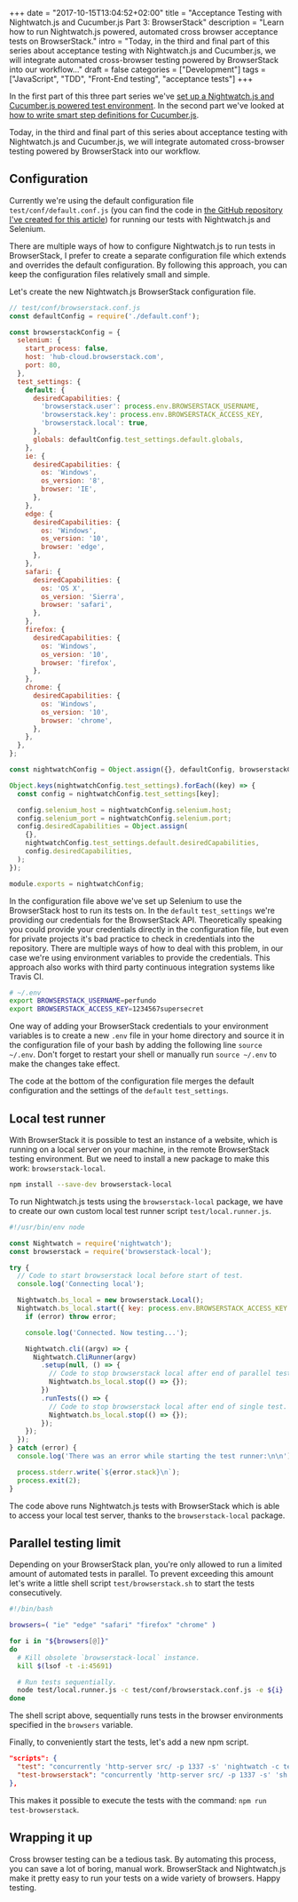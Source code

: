 +++
date = "2017-10-15T13:04:52+02:00"
title = "Acceptance Testing with Nightwatch.js and Cucumber.js Part 3: BrowserStack"
description = "Learn how to run Nightwatch.js powered, automated cross browser acceptance tests on BrowserStack."
intro = "Today, in the third and final part of this series about acceptance testing with Nightwatch.js and Cucumber.js, we will integrate automated cross-browser testing powered by BrowserStack into our workflow..."
draft = false
categories = ["Development"]
tags = ["JavaScript", "TDD", "Front-End testing", "acceptance tests"]
+++

In the first part of this three part series we've [set up a Nightwatch.js and Cucumber.js powered test environment](https://markus.oberlehner.net/blog/acceptance-testing-with-nightwatch-and-cucumber-setup/). In the second part we've looked at [how to write smart step definitions for Cucumber.js](https://markus.oberlehner.net/blog/acceptance-testing-with-nightwatch-and-cucumber-smart-step-definitions/).

Today, in the third and final part of this series about acceptance testing with Nightwatch.js and Cucumber.js, we will integrate automated cross-browser testing powered by BrowserStack into our workflow.

## Configuration

Currently we're using the default configuration file `test/conf/default.conf.js` (you can find the code in [the GitHub repository I've created for this article](https://github.com/maoberlehner/acceptance-testing-with-nightwatch-cucumber-and-browserstack/tree/part-3-browserstack)) for running our tests with Nightwatch.js and Selenium.

There are multiple ways of how to configure Nightwatch.js to run tests in BrowserStack, I prefer to create a separate configuration file which extends and overrides the default configuration. By following this approach, you can keep the configuration files relatively small and simple.

Let's create the new Nightwatch.js BrowserStack configuration file.

```js
// test/conf/browserstack.conf.js
const defaultConfig = require('./default.conf');

const browserstackConfig = {
  selenium: {
    start_process: false,
    host: 'hub-cloud.browserstack.com',
    port: 80,
  },
  test_settings: {
    default: {
      desiredCapabilities: {
        'browserstack.user': process.env.BROWSERSTACK_USERNAME,
        'browserstack.key': process.env.BROWSERSTACK_ACCESS_KEY,
        'browserstack.local': true,
      },
      globals: defaultConfig.test_settings.default.globals,
    },
    ie: {
      desiredCapabilities: {
        os: 'Windows',
        os_version: '8',
        browser: 'IE',
      },
    },
    edge: {
      desiredCapabilities: {
        os: 'Windows',
        os_version: '10',
        browser: 'edge',
      },
    },
    safari: {
      desiredCapabilities: {
        os: 'OS X',
        os_version: 'Sierra',
        browser: 'safari',
      },
    },
    firefox: {
      desiredCapabilities: {
        os: 'Windows',
        os_version: '10',
        browser: 'firefox',
      },
    },
    chrome: {
      desiredCapabilities: {
        os: 'Windows',
        os_version: '10',
        browser: 'chrome',
      },
    },
  },
};

const nightwatchConfig = Object.assign({}, defaultConfig, browserstackConfig);

Object.keys(nightwatchConfig.test_settings).forEach((key) => {
  const config = nightwatchConfig.test_settings[key];

  config.selenium_host = nightwatchConfig.selenium.host;
  config.selenium_port = nightwatchConfig.selenium.port;
  config.desiredCapabilities = Object.assign(
    {},
    nightwatchConfig.test_settings.default.desiredCapabilities,
    config.desiredCapabilities,
  );
});

module.exports = nightwatchConfig;
```

In the configuration file above we've set up Selenium to use the BrowserStack host to run its tests on. In the `default` `test_settings` we're providing our credentials for the BrowserStack API. Theoretically speaking you could provide your credentials directly in the configuration file, but even for private projects it's bad practice to check in credentials into the repository. There are multiple ways of how to deal with this problem, in our case we're using environment variables to provide the credentials. This approach also works with third party continuous integration systems like Travis CI.

```bash
# ~/.env
export BROWSERSTACK_USERNAME=perfundo
export BROWSERSTACK_ACCESS_KEY=1234567supersecret
```

One way of adding your BrowserStack credentials to your environment variables is to create a new `.env` file in your home directory and source it in the configuration file of your bash by adding the following line `source ~/.env`. Don't forget to restart your shell or manually run `source ~/.env` to make the changes take effect.

The code at the bottom of the configuration file merges the default configuration and the settings of the `default` `test_settings`.

## Local test runner

With BrowserStack it is possible to test an instance of a website, which is running on a local server on your machine, in the remote BrowserStack testing environment. But we need to install a new package to make this work: `browserstack-local`.

```bash
npm install --save-dev browserstack-local
```

To run Nightwatch.js tests using the `browserstack-local` package, we have to create our own custom local test runner script `test/local.runner.js`.

```js
#!/usr/bin/env node

const Nightwatch = require('nightwatch');
const browserstack = require('browserstack-local');

try {
  // Code to start browserstack local before start of test.
  console.log('Connecting local');

  Nightwatch.bs_local = new browserstack.Local();
  Nightwatch.bs_local.start({ key: process.env.BROWSERSTACK_ACCESS_KEY }, (error) => {
    if (error) throw error;

    console.log('Connected. Now testing...');

    Nightwatch.cli((argv) => {
      Nightwatch.CliRunner(argv)
        .setup(null, () => {
          // Code to stop browserstack local after end of parallel test.
          Nightwatch.bs_local.stop(() => {});
        })
        .runTests(() => {
          // Code to stop browserstack local after end of single test.
          Nightwatch.bs_local.stop(() => {});
        });
    });
  });
} catch (error) {
  console.log('There was an error while starting the test runner:\n\n');

  process.stderr.write(`${error.stack}\n`);
  process.exit(2);
}
```

The code above runs Nightwatch.js tests with BrowserStack which is able to access your local test server, thanks to the `browserstack-local` package.

## Parallel testing limit

Depending on your BrowserStack plan, you're only allowed to run a limited amount of automated tests in parallel. To prevent exceeding this amount let's write a little shell script `test/browserstack.sh` to start the tests consecutively.

```bash
#!/bin/bash

browsers=( "ie" "edge" "safari" "firefox" "chrome" )

for i in "${browsers[@]}"
do
  # Kill obsolete `browserstack-local` instance.
  kill $(lsof -t -i:45691)

  # Run tests sequentially.
  node test/local.runner.js -c test/conf/browserstack.conf.js -e ${i}
done
```

The shell script above, sequentially runs tests in the browser environments specified in the `browsers` variable.

Finally, to conveniently start the tests, let's add a new npm script.

```json
"scripts": {
  "test": "concurrently 'http-server src/ -p 1337 -s' 'nightwatch -c test/conf/default.conf.js' --success first --kill-others",
  "test-browserstack": "concurrently 'http-server src/ -p 1337 -s' 'sh test/browserstack.sh' --success first --kill-others"
},
```

This makes it possible to execute the tests with the command: `npm run test-browserstack`.

## Wrapping it up

Cross browser testing can be a tedious task. By automating this process, you can save a lot of boring, manual work. BrowserStack and Nightwatch.js make it pretty easy to run your tests on a wide variety of browsers. Happy testing.
